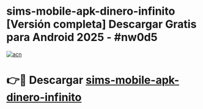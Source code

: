 # sims-mobile-apk-dinero-infinito  [Versión completa] Descargar Gratis para Android 2025 - #nw0d5

[![acn](https://github.com/user-attachments/assets/0f9c940e-d8b0-45ae-aac7-cd30a18b3e1c)](https://apps.freeplayer.one?title=sims-mobile-apk-dinero-infinito&ref=9F)

# 👉🔴 Descargar [sims-mobile-apk-dinero-infinito](https://apps.freeplayer.one?title=sims-mobile-apk-dinero-infinito&ref=9F)